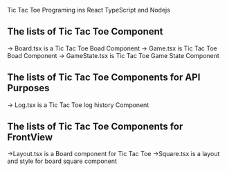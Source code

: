 Tic Tac Toe Programing ins React TypeScript and Nodejs 

## The lists of Tic Tac Toe Component 

-> Board.tsx is a Tic Tac Toe Boad Component 
-> Game.tsx is Tic Tac Toe Boad Component 
-> GameState.tsx is Tic Tac Toe Game State Component 

## The lists of Tic Tac Toe Components for API Purposes 

-> Log.tsx is a Tic Tac Toe log history Component

## The lists of Tic Tac Toe Components for FrontView 

->Layout.tsx is a Board component for Tic Tac Toe 
->Square.tsx is a layout and style for board square component
